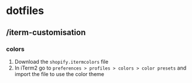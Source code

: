 # dotfiles

## /iterm-customisation

### colors

1. Download the `shopify.itermcolors` file
1. In iTerm2 go to `preferences > profiles > colors > color presets` and import the file to use the color theme

